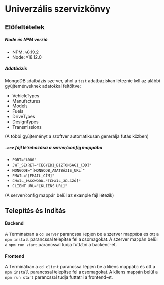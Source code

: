 # Univerzális szervizkönvy
## Előfeltételek
##### __Node és NPM verzió__
* NPM: v8.19.2
* Node: v18.12.0

##### __Adatbázis__
MongoDB adatbázis szerver, ahol a `test` adatbázisban  léteznie kell az alábbi gyüjteményeknek adatokkal feltöltve:
- VehicleTypes
- Manufactures
- Models
- Fuels
- DriveTypes
- DesignTypes
- Transmissions

(A többi gyűjteményt a szoftver automatikusan generálja futás közben)

##### __`.env` fájl létrehozása a server/config mappába__
- `PORT="8080"`
- `JWT_SECRET="[EGYEDI_BIZTONSÁGI_KÓD]"`
- `MONGODB="[MONGODB_ADATBÁZIS_URL]"`
- `EMAIL="[EMAIL_CÍM]"`
- `EMAIL_PASSWORD="[EMAIL_JELSZÓ]"`
- `CLIENT_URL="[KLIENS_URL]"`

(A server/config mappán belül az example fájl létezik)
## Telepítés és Indítás
#### Backend
A Terminálban a `cd server` parancssal lépjen be a szerver mappába és ott a `npm install` parancssal telepítse fel a csomagokat.
A szerver mappán belül a `npm run start` parancssal tudja futtatni a backend-et.
#### Frontend
A Terminálban a `cd client` parancssal lépjen be a kliens mappába és ott a `npm install` parancssal telepítse fel a csomagokat.
A kliens mappán belül a `npm run start` parancssal tudja futtatni a frontend-et.
